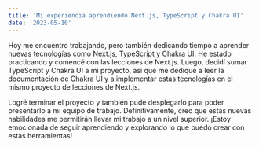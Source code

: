 ```yaml
---
title: 'Mi experiencia aprendiendo Next.js, TypeScript y Chakra UI'
date: '2023-05-10'
---
```


Hoy me encuentro trabajando, pero también dedicando tiempo a aprender nuevas tecnologías como Next.js, TypeScript y Chakra UI. He estado practicando y comencé con las lecciones de Next.js. Luego, decidí sumar TypeScript y Chakra UI a mi proyecto, así que me dediqué a leer la documentación de Chakra UI y a implementar estas tecnologías en el mismo proyecto de lecciones de Next.js.

Logré terminar el proyecto y también pude desplegarlo para poder presentarlo a mi equipo de trabajo. Definitivamente, creo que estas nuevas habilidades me permitirán llevar mi trabajo a un nivel superior. ¡Estoy emocionada de seguir aprendiendo y explorando lo que puedo crear con estas herramientas!